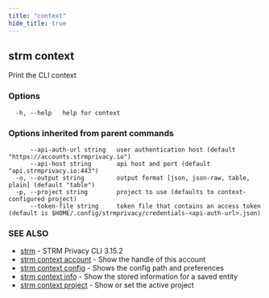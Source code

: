 ```yaml
---
title: "context"
hide_title: true
---
```

## strm context

Print the CLI context

### Options

```
  -h, --help   help for context
```

### Options inherited from parent commands

```
      --api-auth-url string   user authentication host (default "https://accounts.strmprivacy.io")
      --api-host string       api host and port (default "api.strmprivacy.io:443")
  -o, --output string         output format [json, json-raw, table, plain] (default "table")
  -p, --project string        project to use (defaults to context-configured project)
      --token-file string     token file that contains an access token (default is $HOME/.config/strmprivacy/credentials-<api-auth-url>.json)
```

### SEE ALSO

* [strm](docs/04-reference/01-cli-reference/strm/index.md)	 - STRM Privacy CLI 3.15.2
* [strm context account](docs/04-reference/01-cli-reference/strm/context/account.md)	 - Show the handle of this account
* [strm context config](docs/04-reference/01-cli-reference/strm/context/config.md)	 - Shows the config path and preferences
* [strm context info](docs/04-reference/01-cli-reference/strm/context/info.md)	 - Show the stored information for a saved entity
* [strm context project](docs/04-reference/01-cli-reference/strm/context/project.md)	 - Show or set the active project

